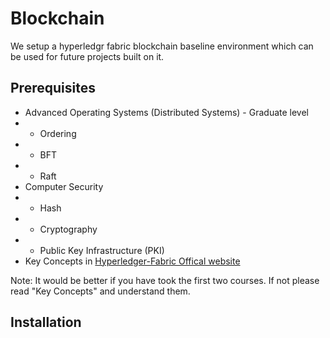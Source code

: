 # Blockchain

We setup a hyperledgr fabric blockchain baseline environment which can be used for future projects built on it.

## Prerequisites
- Advanced Operating Systems (Distributed Systems) - Graduate level 
- - Ordering
- - BFT
- - Raft
- Computer Security
- - Hash
- - Cryptography
- - Public Key Infrastructure (PKI)
- Key Concepts in [Hyperledger-Fabric Offical website](https://hyperledger-fabric.readthedocs.io/en/latest/key_concepts.html)

Note:
  It would be better if you have took the first two courses. If not please read "Key Concepts" and understand them.
  
## Installation
